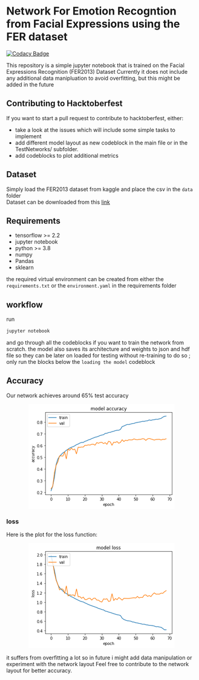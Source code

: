 # Network For Emotion Recogntion from Facial Expressions using the FER dataset

[![Codacy Badge](https://app.codacy.com/project/badge/Grade/e21e6c47f4c441d5bcab4ae4d17df23c)](https://www.codacy.com/gh/StraysWonderland/Neural-Network-for-Facial-Expression-Recognition/dashboard?utm_source=github.com&amp;utm_medium=referral&amp;utm_content=StraysWonderland/Neural-Network-for-Facial-Expression-Recognition&amp;utm_campaign=Badge_Grade)

This repository is a simple jupyter notebook that is trained on the Facial Expressions Recognition (FER2013) Dataset
Currently it does not include any additional data manipluation to avoid overfitting, but this might be added in the future

## Contributing to Hacktoberfest
If you want to start a pull request to contribute to hacktoberfest, either:
- take a look at the issues which will include some simple tasks to implement
- add  different model layout as new codeblock in the main file or in the TestNetworks/ subfolder.
- add codeblocks to plot additional metrics
## Dataset
Simply load the FER2013 dataset from kaggle and place the csv in the ```data``` folder <br/>
Dataset can be downloaded from this [link](https://www.kaggle.com/deadskull7/fer2013)

## Requirements
- tensorflow >= 2.2
- jupyter notebook
- python >= 3.8
- numpy
- Pandas
- sklearn

the required virtual environment can be created from either the ```requirements.txt``` or the ```environment.yaml``` in the requirements folder

## workflow

run 
```bash
jupyter notebook
```

and go through all the codeblocks if you want to train the network from scratch.
the model also saves its architecture and weights to json and hdf file so they can be later on loaded for testing without re-training
to do so ; only run the blocks below the ```loading the model``` codeblock


## Accuracy

Our network achieves around 65% test accuracy
<p align="center">
<img align="center" src ="images/accuracy.png">
</p>

### loss

Here is the plot for the loss function:
<p align="center">
<img src ="images/loss.png">
</p>
it suffers from overfitting a lot so in future i might add data manipulation or experiment with the network layout
Feel free to contribute to the network layout for better accuracy.
